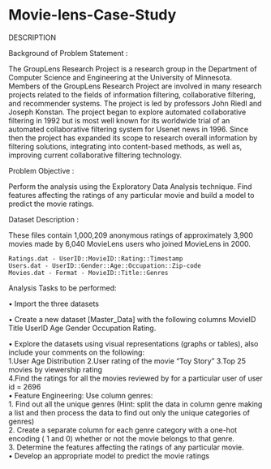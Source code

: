 # Movie-lens-Case-Study  
DESCRIPTION  

Background of Problem Statement :  

The GroupLens Research Project is a research group in the Department of Computer Science and Engineering at the University of Minnesota. Members of the GroupLens Research Project are involved in many research projects related to the fields of information filtering, collaborative filtering, and recommender systems. The project is led by professors John Riedl and Joseph Konstan. The project began to explore automated collaborative filtering in 1992 but is most well known for its worldwide trial of an automated collaborative filtering system for Usenet news in 1996. Since then the project has expanded its scope to research overall information by filtering solutions, integrating into content-based methods, as well as, improving current collaborative filtering technology.  

Problem Objective : 

Perform the analysis using the Exploratory Data Analysis technique. Find features affecting the ratings of any particular movie and build a model to predict the movie ratings.  

Dataset Description :  

These files contain 1,000,209 anonymous ratings of approximately 3,900 movies made by 6,040 MovieLens users who joined MovieLens in 2000.  

    Ratings.dat - UserID::MovieID::Rating::Timestamp  
    Users.dat - UserID::Gender::Age::Occupation::Zip-code  
    Movies.dat - Format - MovieID::Title::Genres  

Analysis Tasks to be performed:    

• Import the three datasets  

• Create a new dataset [Master_Data] with the following columns MovieID Title UserID Age Gender Occupation Rating.  

• Explore the datasets using visual representations (graphs or tables), also include your comments on the following:  
     1.User Age Distribution
     2.User rating of the movie “Toy Story”
     3.Top 25 movies by viewership rating  
     4.Find the ratings for all the movies reviewed by for a particular user of user id = 2696  
• Feature Engineering: Use column genres:  
    1.	Find out all the unique genres (Hint: split the data in column genre making a list and then process the data to find out only the unique categories of genres)  
    2.	Create a separate column for each genre category with a one-hot encoding ( 1 and 0) whether or not the movie belongs to that genre.   
    3.	Determine the features affecting the ratings of any particular movie.  
• Develop an appropriate model to predict the movie ratings
